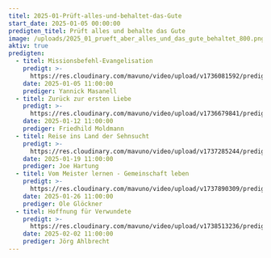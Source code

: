 ```yaml
---
titel: 2025-01-Prüft-alles-und-behaltet-das-Gute
start_date: 2025-01-05 00:00:00
predigten_titel: Prüft alles und behalte das Gute
image: /uploads/2025_01_prueft_aber_alles_und_das_gute_behaltet_800.png
aktiv: true
predigten:
  - titel: Missionsbefehl-Evangelisation
    predigt: >-
      https://res.cloudinary.com/mavuno/video/upload/v1736081592/predigten/2025-01/20250105_GoDi_Mavuno_Berlin_Missionsbefehl-Evangelisation.mp3  
    date: 2025-01-05 11:00:00
    prediger: Yannick Masanell
  - titel: Zurück zur ersten Liebe
    predigt: >-
      https://res.cloudinary.com/mavuno/video/upload/v1736679841/predigten/2025-01/20250112_Zur%C3%BCck_zur_ersten_Liebe.mp3
    date: 2025-01-12 11:00:00
    prediger: Friedhild Moldmann
  - titel: Reise ins Land der Sehnsucht
    predigt: >-
      https://res.cloudinary.com/mavuno/video/upload/v1737285244/predigten/2025-01/20250119__Reise_ins_Land_der_Sehnsucht.mp3
    date: 2025-01-19 11:00:00
    prediger: Joe Hartung
  - titel: Vom Meister lernen - Gemeinschaft leben
    predigt: >-
      https://res.cloudinary.com/mavuno/video/upload/v1737890309/predigten/2025-01/20250126_Handel_wie_Jesus_gehandelt_hat_Gemeinschaft.mp3
    date: 2025-01-26 11:00:00
    prediger: Ole Glöckner
  - titel: Hoffnung für Verwundete
    predigt: >- 
      https://res.cloudinary.com/mavuno/video/upload/v1738513236/predigten/2025-02/2025-02-02.mp3
    date: 2025-02-02 11:00:00
    prediger: Jörg Ahlbrecht
---
```

